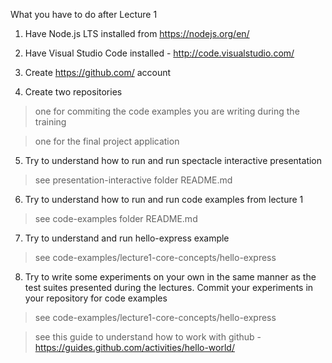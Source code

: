 What you have to do after Lecture 1

1. Have Node.js LTS installed from https://nodejs.org/en/

2. Have Visual Studio Code installed - http://code.visualstudio.com/

3. Create https://github.com/ account

4. Create two repositories 

> one for commiting the code examples you are writing during the training

> one for the final project application

5. Try to understand how to run and run spectacle interactive presentation

> see presentation-interactive folder README.md

6. Try to understand how to run and run code examples from lecture 1

> see code-examples folder README.md

7. Try to understand and run hello-express example

> see code-examples/lecture1-core-concepts/hello-express

8. Try to write some experiments on your own in the same manner as the test suites presented during the lectures. Commit your experiments in your repository for code examples

> see code-examples/lecture1-core-concepts/hello-express

> see this guide to understand how to work with github - https://guides.github.com/activities/hello-world/
